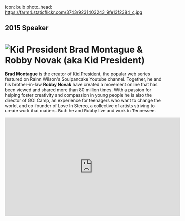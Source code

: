 icon: bulb
photo_head: https://farm4.staticflickr.com/3743/9231403243_9fe13f2384_c.jpg

## 2015 Speaker

# ![Kid President](http://imgs.wds.fm/kid-president-round.png) Brad Montague & Robby Novak (aka Kid President)

<div class="zig-zags_blue"></div>

**Brad Montague** is the creator of <a href="https://www.youtube.com/playlist?list=PLzvRx_johoA-YabI6FWcU-jL6nKA1Um-t" target="_blank">Kid President</a>, the popular web series featured on Rainn Wilson's Soulpancake Youtube channel. Together, he and his brother-in-law **Robby Novak** have created a movement online that has been viewed and shared more than 80 million times. With a passion for helping foster creativity and compassion in young people he is also the director of GO! Camp, an experience for teenagers who want to change the world, and co-founder of Love In Stereo, a collective of artists striving to create work that matters. Both he and Robby live and work in Tennessee.

<iframe width="560" height="315" src="https://www.youtube.com/embed/9Jcl-5wlzn4" frameborder="0" allowfullscreen></iframe>
